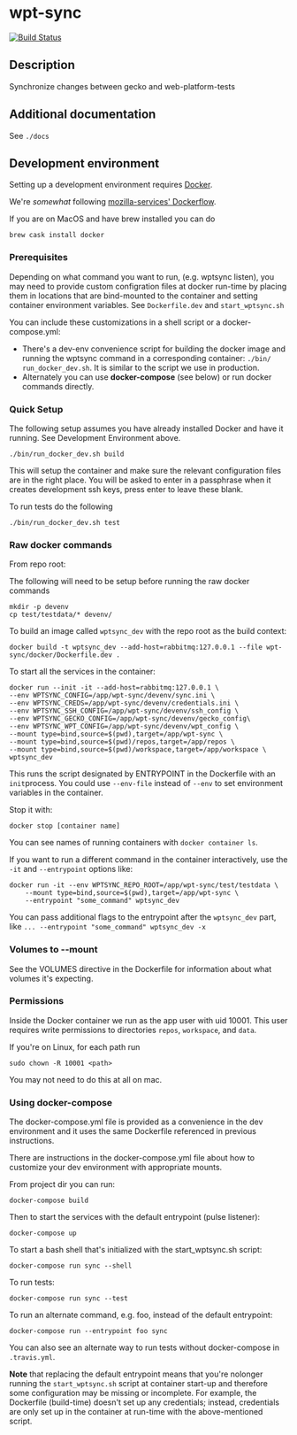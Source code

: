 # wpt-sync

[![Build Status](https://travis-ci.org/mozilla/wpt-sync.svg?branch=master)](https://travis-ci.org/mozilla/wpt-sync)

## Description

Synchronize changes between gecko and web-platform-tests

## Additional documentation

See `./docs`

## Development environment

Setting up a development environment
requires [Docker](https://www.docker.com/).

We're _somewhat_ following [mozilla-services' Dockerflow](https://github.com/mozilla-services/Dockerflow).

If you are on MacOS and have brew installed you can do

```
brew cask install docker
```

### Prerequisites

Depending on what command you want to run, (e.g. wptsync listen), you may need
to provide custom configration files at docker run-time by placing them in
locations that are bind-mounted to the container and setting container environment variables. See `Dockerfile.dev` and `start_wptsync.sh`

You can include these customizations in a shell script or a docker-compose.yml:

*   There's a dev-env convenience script for building the docker image and
    running the wptsync command in a corresponding container: `./bin/
    run_docker_dev.sh`. It is similar to the script we use in production.
*   Alternately you can use __docker-compose__ (see below) or run docker
    commands directly.

### Quick Setup

The following setup assumes you have already installed Docker and have it running.
See Development Environment above.

```
./bin/run_docker_dev.sh build
```
This will setup the container and make sure the relevant configuration files are in the right place.
You will be asked to enter in a passphrase when it creates development ssh keys, press enter
to leave these blank.

To run tests do the following

```
./bin/run_docker_dev.sh test
```


### Raw docker commands

From repo root:

The following will need to be setup before running the raw docker commands

```
mkdir -p devenv
cp test/testdata/* devenv/
```

To build an image called `wptsync_dev` with the repo root as the build context:

```
docker build -t wptsync_dev --add-host=rabbitmq:127.0.0.1 --file wpt-sync/docker/Dockerfile.dev .
```


To start all the services in the container:

```
docker run --init -it --add-host=rabbitmq:127.0.0.1 \
--env WPTSYNC_CONFIG=/app/wpt-sync/devenv/sync.ini \
--env WPTSYNC_CREDS=/app/wpt-sync/devenv/credentials.ini \
--env WPTSYNC_SSH_CONFIG=/app/wpt-sync/devenv/ssh_config \
--env WPTSYNC_GECKO_CONFIG=/app/wpt-sync/devenv/gecko_config\
--env WPTSYNC_WPT_CONFIG=/app/wpt-sync/devenv/wpt_config \
--mount type=bind,source=$(pwd),target=/app/wpt-sync \
--mount type=bind,source=$(pwd)/repos,target=/app/repos \
--mount type=bind,source=$(pwd)/workspace,target=/app/workspace \
wptsync_dev
```

This runs the script designated by ENTRYPOINT in the Dockerfile with an `init`process. You could use `--env-file` instead of `--env` to set environment variables in the container.

Stop it with:

```
docker stop [container name]
```

You can see names of running containers with `docker container ls`.

If you want to run a different command in the container
interactively, use the `-it` and `--entrypoint` options like:


```
docker run -it --env WPTSYNC_REPO_ROOT=/app/wpt-sync/test/testdata \
    --mount type=bind,source=$(pwd),target=/app/wpt-sync \
    --entrypoint "some_command" wptsync_dev
```

You can pass additional flags to the entrypoint after the `wptsync_dev` part, like `... --entrypoint "some_command" wptsync_dev -x`

### Volumes to --mount

See the VOLUMES directive in the Dockerfile for information about what
volumes it's expecting.

### Permissions

Inside the Docker container we run as the app user with uid 10001. This user
requires write permissions to directories `repos`, `workspace`, and
`data`.

If you're on Linux, for each path run

```
sudo chown -R 10001 <path>
```

You may not need to do this at all on mac.

### Using docker-compose

The docker-compose.yml file is provided as a convenience in the dev environment and it uses the same Dockerfile referenced in previous instructions.

There are instructions in the docker-compose.yml file about how to customize
your dev environment with appropriate mounts.

From project dir you can run:

```
docker-compose build
```

Then to start the services with the default entrypoint (pulse listener):

```
docker-compose up
```

To start a bash shell that's initialized with the start_wptsync.sh script:

```
docker-compose run sync --shell
```

To run tests:

```
docker-compose run sync --test
```


To run an alternate command, e.g. foo, instead of the default entrypoint:

```
docker-compose run --entrypoint foo sync
```

You can also see an alternate way to run tests without docker-compose in `.travis.yml`.

__Note__ that replacing the default entrypoint means that you're nolonger running the `start_wptsync.sh` script at container start-up and therefore some
configuration may be missing or incomplete. For example, the Dockerfile (build-time) doesn't set up any credentials; instead, credentials are only set up in the container at run-time with the above-mentioned script.

